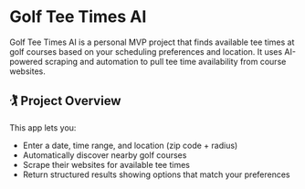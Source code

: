 # Golf Tee Times AI

Golf Tee Times AI is a personal MVP project that finds available tee times at golf courses based on your scheduling preferences and location. It uses AI-powered scraping and automation to pull tee time availability from course websites.

## 🏌️ Project Overview

This app lets you:
- Enter a date, time range, and location (zip code + radius)
- Automatically discover nearby golf courses
- Scrape their websites for available tee times
- Return structured results showing options that match your preferences 